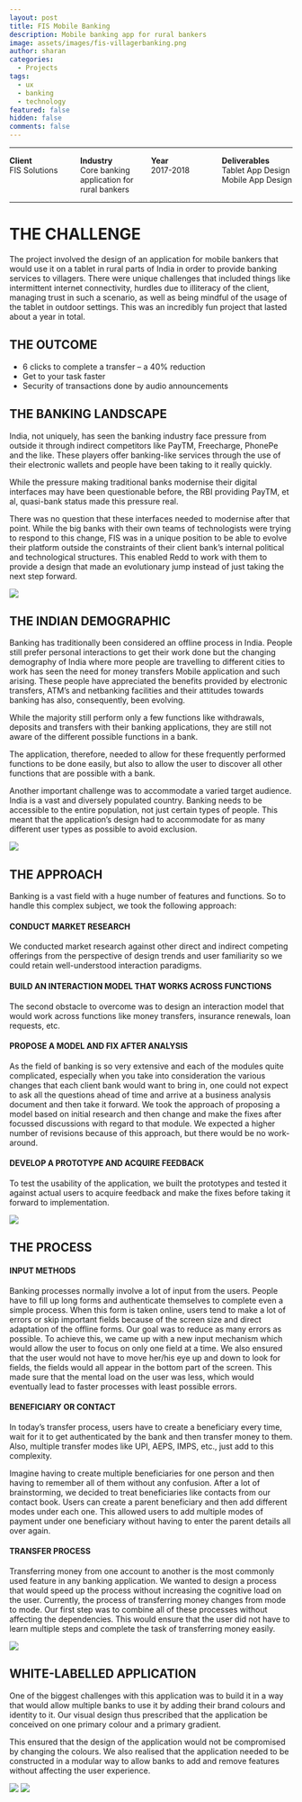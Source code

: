 ```yaml
---
layout: post
title: FIS Mobile Banking
description: Mobile banking app for rural bankers
image: assets/images/fis-villagerbanking.png
author: sharan
categories:
  - Projects
tags:
  - ux
  - banking
  - technology
featured: false
hidden: false
comments: false
---
```

___
<div style="display: table;width: 100%;">
<div style="display: table-row;">
<div style="display: table-cell; width:25%;">
<b>Client</b>
</div>
<div style="display: table-cell;width:25%;">
<b>Industry</b>
</div>
<div style="display: table-cell;width:25%;">
<b>Year</b>
</div>
<div style="display: table-cell;width:25%;">
<b>Deliverables</b>
</div>
</div>
<div style="display: table-row;">
<div style="display: table-cell;">
FIS Solutions
</div>
<div style="display: table-cell;">
Core banking application for rural bankers
</div>
<div style="display: table-cell;">
2017-2018
</div>
<div style="display: table-cell;">
Tablet App Design<br>
Mobile App Design
</div>
</div>
</div>

___

# THE CHALLENGE

The project involved the design of an application for mobile bankers that would use it on a tablet in rural parts of India in order to provide banking services to villagers. There were unique challenges that included things like intermittent internet connectivity, hurdles due to illiteracy of the client, managing trust in such a scenario, as well as being mindful of the usage of the tablet in outdoor settings. This was an incredibly fun project that lasted about a year in total. 

## THE OUTCOME

- 6 clicks to complete a transfer – a 40% reduction
- Get to your task faster
- Security of transactions done by audio announcements

## THE BANKING LANDSCAPE

India, not uniquely, has seen the banking industry face pressure from outside it through indirect competitors like PayTM, Freecharge, PhonePe and the like. These players offer banking-like services through the use of their electronic wallets and people have been taking to it really quickly.

While the pressure making traditional banks modernise their digital interfaces may have been questionable before, the RBI providing PayTM, et al, quasi-bank status made this pressure real.

There was no question that these interfaces needed to modernise after that point. While the big banks with their own teams of technologists were trying to respond to this change, FIS was in a unique position to be able to evolve their platform outside the constraints of their client bank’s internal political and technological structures. This enabled Redd to work with them to provide a design that made an evolutionary jump instead of just taking the next step forward.

<img src="../assets/images/FIS-1.webp">

## THE INDIAN DEMOGRAPHIC

Banking has traditionally been considered an offline process in India. People still prefer personal interactions to get their work done but the changing demography of India where more people are travelling to different cities to work has seen the need for money transfers Mobile application and such arising. These people have appreciated the benefits provided by electronic transfers, ATM’s and netbanking facilities and their attitudes towards banking has also, consequently, been evolving.

While the majority still perform only a few functions like withdrawals, deposits and transfers with their banking applications, they are still not aware of the different possible functions in a bank.

The application, therefore, needed to allow for these frequently performed functions to be done easily, but also to allow the user to discover all other functions that are possible with a bank.

Another important challenge was to accommodate a varied target audience. India is a vast and diversely populated country. Banking needs to be accessible to the entire population, not just certain types of people. This meant that the application’s design had to accommodate for as many different user types as possible to avoid exclusion.

<img src="../assets/images/FIS-2.webp">

## THE APPROACH

Banking is a vast field with a huge number of features and functions. So to handle this complex subject, we took the following approach:

#### CONDUCT MARKET RESEARCH

We conducted market research against other direct and indirect competing offerings from the perspective of design trends and user familiarity so we could retain well-understood interaction paradigms.

#### BUILD AN INTERACTION MODEL THAT WORKS ACROSS FUNCTIONS

The second obstacle to overcome was to design an interaction model that would work across functions like money transfers, insurance renewals, loan requests, etc.

#### PROPOSE A MODEL AND FIX AFTER ANALYSIS

As the field of banking is so very extensive and each of the modules quite complicated, especially when you take into consideration the various changes that each client bank would want to bring in, one could not expect to ask all the questions ahead of time and arrive at a business analysis document and then take it forward. We took the approach of proposing a model based on initial research and then change and make the fixes after focussed discussions with regard to that module. We expected a higher number of revisions because of this approach, but there would be no work-around.

#### DEVELOP A PROTOTYPE AND ACQUIRE FEEDBACK

To test the usability of the application, we built the prototypes and tested it against actual users to acquire feedback and make the fixes before taking it forward to implementation.

<img src="../assets/images/FIS-3.webp">

## THE PROCESS

#### INPUT METHODS

Banking processes normally involve a lot of input from the users. People have to fill up long forms and authenticate themselves to complete even a simple process. When this form is taken online, users tend to make a lot of errors or skip important fields because of the screen size and direct adaptation of the offline forms. Our goal was to reduce as many errors as possible. To achieve this, we came up with a new input mechanism which would allow the user to focus on only one field at a time. We also ensured that the user would not have to move her/his eye up and down to look for fields, the fields would all appear in the bottom part of the screen. This made sure that the mental load on the user was less, which would eventually lead to faster processes with least possible errors.

#### BENEFICIARY OR CONTACT

In today’s transfer process, users have to create a beneficiary every time, wait for it to get authenticated by the bank and then transfer money to them. Also, multiple transfer modes like UPI, AEPS, IMPS, etc., just add to this complexity.

Imagine having to create multiple beneficiaries for one person and then having to remember all of them without any confusion. After a lot of brainstorming, we decided to treat beneficiaries like contacts from our contact book. Users can create a parent beneficiary and then add different modes under each one. This allowed users to add multiple modes of payment under one beneficiary without having to enter the parent details all over again.

#### TRANSFER PROCESS

Transferring money from one account to another is the most commonly used feature in any banking application. We wanted to design a process that would speed up the process without increasing the cognitive load on the user. Currently, the process of transferring money changes from mode to mode. Our first step was to combine all of these processes without affecting the dependencies. This would ensure that the user did not have to learn multiple steps and complete the task of transferring money easily.

<img src="../assets/images/FIS-4.webp">

## WHITE-LABELLED APPLICATION

One of the biggest challenges with this application was to build it in a way that would allow multiple banks to use it by adding their brand colours and identity to it. Our visual design thus prescribed that the application be conceived on one primary colour and a primary gradient.

This ensured that the design of the application would not be compromised by changing the colours. We also realised that the application needed to be constructed in a modular way to allow banks to add and remove features without affecting the user experience.

<img src="../assets/images/FIS-5.webp">
<img src="../assets/images/FIS-6.webp">
